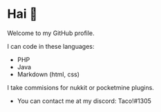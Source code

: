 # Hai 👋

Welcome to my GitHub profile.

I can code in these languages:
 - PHP
 - Java
 - Markdown (html, css)

I take commisions for nukkit or pocketmine plugins.
 - You can contact me at my discord: Taco!#1305







